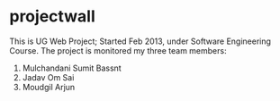 projectwall
===========

This is UG Web Project; Started Feb 2013, under Software Engineering Course. 
The project is monitored my three team members: 
1. Mulchandani Sumit Bassnt 
2. Jadav Om Sai 
3. Moudgil Arjun
